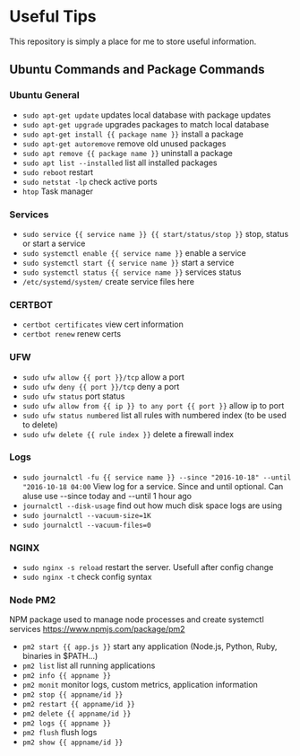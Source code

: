 # Useful Tips

This repository is simply a place for me to store useful information.

## Ubuntu Commands and Package Commands

### Ubuntu General

- `sudo apt-get update` updates local database with package updates
- `sudo apt-get upgrade` upgrades packages to match local database
- `sudo apt-get install {{ package name }}` install a package
- `sudo apt-get autoremove` remove old unused packages
- `sudo apt remove {{ package name }}` uninstall a package
- `sudo apt list --installed` list all installed packages
- `sudo reboot` restart
- `sudo netstat -lp` check active ports
- `htop` Task manager

### Services

- `sudo service {{ service name }} {{ start/status/stop }}` stop, status or start a service
- `sudo systemctl enable {{ service name }}` enable a service
- `sudo systemctl start {{ service name }}` start a service
- `sudo systemctl status {{ service name }}` services status
- `/etc/systemd/system/` create service files here

### CERTBOT

- `certbot certificates` view cert information
- `certbot renew` renew certs

### UFW

- `sudo ufw allow {{ port }}/tcp` allow a port
- `sudo ufw deny {{ port }}/tcp` deny a port
- `sudo ufw status` port status
- `sudo ufw allow from {{ ip }} to any port {{ port }}` allow ip to port
- `sudo ufw status numbered` list all rules with numbered index (to be used to delete)
- `sudo ufw delete {{ rule index }}` delete a firewall index

### Logs

- `sudo journalctl -fu {{ service name }} --since "2016-10-18" --until "2016-10-18 04:00` View log for a service. Since and until optional. Can aluse use --since today and --until 1 hour ago
- `journalctl --disk-usage` find out how much disk space logs are using
- `sudo journalctl --vacuum-size=1K`
- `sudo journalctl --vacuum-files=0`

### NGINX

- `sudo nginx -s reload` restart the server. Usefull after config change
- `sudo nginx -t` check config syntax

### Node PM2

NPM package used to manage node processes and create systemctl services https://www.npmjs.com/package/pm2

- `pm2 start {{ app.js }}` start any application (Node.js, Python, Ruby, binaries in $PATH...)
- `pm2 list` list all running applications
- `pm2 info {{ appname }}`
- `pm2 monit` monitor logs, custom metrics, application information
- `pm2 stop {{ appname/id }}`
- `pm2 restart {{ appname/id }}`
- `pm2 delete {{ appname/id }}`
- `pm2 logs {{ appname }}`
- `pm2 flush` flush logs
- `pm2 show {{ appname/id }}`
